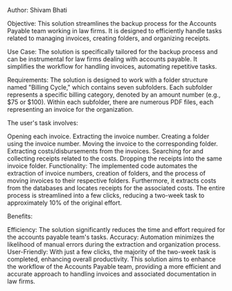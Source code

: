 Author: Shivam Bhati

Objective:
This solution streamlines the backup process for the Accounts Payable team working in law firms. It is designed to efficiently handle tasks related to managing invoices, creating folders, and organizing receipts.

Use Case:
The solution is specifically tailored for the backup process and can be instrumental for law firms dealing with accounts payable. It simplifies the workflow for handling invoices, automating repetitive tasks.

Requirements:
The solution is designed to work with a folder structure named "Billing Cycle," which contains seven subfolders. Each subfolder represents a specific billing category, denoted by an amount number (e.g., $75 or $100). Within each subfolder, there are numerous PDF files, each representing an invoice for the organization.

The user's task involves:

Opening each invoice.
Extracting the invoice number.
Creating a folder using the invoice number.
Moving the invoice to the corresponding folder.
Extracting costs/disbursements from the invoices.
Searching for and collecting receipts related to the costs.
Dropping the receipts into the same invoice folder.
Functionality:
The implemented code automates the extraction of invoice numbers, creation of folders, and the process of moving invoices to their respective folders. Furthermore, it extracts costs from the databases and locates receipts for the associated costs. The entire process is streamlined into a few clicks, reducing a two-week task to approximately 10% of the original effort.

Benefits:

Efficiency: The solution significantly reduces the time and effort required for the accounts payable team's tasks.
Accuracy: Automation minimizes the likelihood of manual errors during the extraction and organization process.
User-Friendly: With just a few clicks, the majority of the two-week task is completed, enhancing overall productivity.
This solution aims to enhance the workflow of the Accounts Payable team, providing a more efficient and accurate approach to handling invoices and associated documentation in law firms.